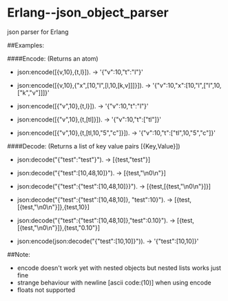 # Erlang--json_object_parser
json parser for Erlang

##Examples:

####Encode: (Returns an atom)

- json:encode([{v,10},{t,l}]). -> '{"v":10,"t":"l"}'

- json:encode([{v,10},{"x",[10,"l",[l,10,[k,v]]]}]). -> '{"v":10,"x":[10,"l",["l",10,["k","v"]]]}'

- json:encode([{"v",10},{t,l}]). -> '{"v":10,"t":"l"}'

- json:encode([{"v",10},{t,[tl]}]). -> '{"v":10,"t":["tl"]}'

- json:encode([{"v",10},{t,[tl,10,"5","c"]}]). -> '{"v":10,"t":["tl",10,"5","c"]}'

####Decode: (Returns a list of key value pairs [{Key,Value}])

- json:decode("{\"test\":\"test\"}"). -> [{test,"test"}]

- json:decode("{\"test\":[10,48,10]}"). -> [{test,"\n0\n"}]

- json:decode("{\"test\":{\"test\":[10,48,10]}}"). -> [{test,[{test,"\n0\n"}]}]

- json:decode("{\"test\":{\"test\":[10,48,10]},        \"test\":10}"). -> [{test,[{test,"\n0\n"}]},{test,10}]
- json:decode("{\"test\":{\"test\":[10,48,10]},\"test\":0.10}"). -> [{test,[{test,"\n0\n"}]},{test,"0.10"}]

- json:encode(json:decode("{\"test\":[10,10]}")). -> '{"test":[10,10]}'

##Note:

- encode doesn't work yet with nested objects but nested lists works just fine
- strange behaviour with newline [ascii code:(10)] when using encode
- floats not supported
